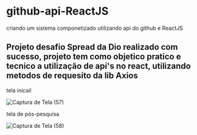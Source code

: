 # github-api-ReactJS
criando um sistema componetizado utilizando api do github e ReactJS 

## Projeto desafio Spread da Dio realizado com sucesso, projeto tem como objetico pratico e tecnico a utilização de api's no react, utilizando metodos de requesito da lib Axios

tela inicail

![Captura de Tela (57)](https://github.com/MKawan/github-api-ReactJS/assets/51447066/6fd77e49-49e7-4922-a624-e0ee227aee55)

tela de pós-pesquisa

![Captura de Tela (58)](https://github.com/MKawan/github-api-ReactJS/assets/51447066/284606ff-9694-4adb-a5eb-d4f214fdcb69)
